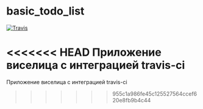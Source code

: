 # basic_todo_list
[![Travis][build-badge]][build]


[build-badge]: https://img.shields.io/travis/avramenkomy/module_E1/master.png?style=flat-square
[build]: https://travis-ci.org/avramenkomy/module_E1

<<<<<<< HEAD
Приложение виселица с интеграцией travis-ci
=======
Приложение виселица с интеграцией travis-ci
>>>>>>> 955c1a986fe45c125527564ccef620e8fb9b4c44
